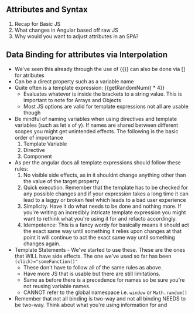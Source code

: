 ## Attributes and Syntax
1. Recap for Basic JS
2. What changes in Angular based off raw JS
3. Why would you want to adjust attributes in an SPA?

## Data Binding for attributes via Interpolation
* We've seen this already through the use of {{}} can also be done via [] for atributes
* Can be a direct property such as a variable name
* Quite often is a template expression: {{getRandomNum() * 4}}
    * Evaluates whatever is inside the brackets to a string value. This is important to note for Arrays and Objects
    * Most JS options are valid for template expressions not all are usable though
* Be mindful of naming variables when using directives and template variables (such as let x of y). If names are shared between different scopes you might get unintended effects. The following is the basic order of importance
    1. Template Variable
    2. Directive
    3. Component
* As per the angular docs all template expressions should follow these rules:
    1. No visible side effects, as in it shouldnt change anything other than the value of the target property
    2. Quick execution. Remember that the template has to be checked for any possible changes and if your expression takes a long time it can lead to a laggy or broken feel which leads to a bad user experience
    3. Simplicity. Have it do what needs to be done and nothing more. If you're writing an incredibly intricate template expression you might want to rethink what you're using it for and refacto accordingly.
    4. Idempotence: This is a fancy wordy for basically means it should act the exact same way until something it relies upon changes at that point it will continue to act the exact same way until something changes again.
* Template Statements - We've started to use these. These are the ones that WILL have side effects. The one we've used so far has been `(click)="someFunction()"`
    * These don't have to follow all of the same rules as above.
    * Have more JS that is usable but there are still limitations.
    * Same as before there is a precedence for names so be sure you're not reusing variable names.
    * CANNOT refer to the global namespace i.e. `window` or `Math.random()`
* Remember that not all binding is two-way and not all binding NEEDS to be two-way. Think about what you're using information for and 